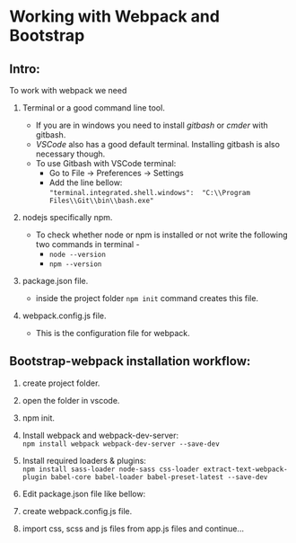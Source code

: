 Working with Webpack and Bootstrap
==================================

Intro:
------

To work with webpack we need  

1. Terminal or a good command line tool.  
    - If you are in windows you need to install _gitbash_ or _cmder_ with gitbash.  
    - _VSCode_ also has a good default terminal. Installing gitbash is also necessary though.  
    - To use Gitbash with VSCode terminal:  
        * Go to File -> Preferences -> Settings  
        * Add the line bellow:  
            `"terminal.integrated.shell.windows":  "C:\\Program Files\\Git\\bin\\bash.exe"`  

2. nodejs specifically npm.  
    - To check whether node or npm is installed or not write the following two commands in terminal -  
        * `node --version`  
        * `npm --version`  

3. package.json file.  
    - inside the project folder `npm init` command creates this file.

4. webpack.config.js file.  
    - This is the configuration file for webpack.  


Bootstrap-webpack installation workflow:
----------------------------------------

1. create project folder.
2. open the folder in vscode.
3. npm init.
4. Install webpack and webpack-dev-server:  
	`npm install webpack webpack-dev-server --save-dev`
5. Install required loaders & plugins:  
	`npm install sass-loader node-sass css-loader extract-text-webpack-plugin babel-core babel-loader babel-preset-latest --save-dev`
6. Edit package.json file like bellow:

7. create webpack.config.js file.

9.  import css, scss and js files from app.js files and continue...
